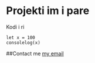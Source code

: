 # Projekti im i pare
Kodi i ri

    let x = 100
    consolelog(x)
##Contact me
[my email](valmirmorina0@hotmail.com)

